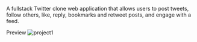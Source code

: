 A fullstack Twitter clone web application that allows users to post tweets, follow others, like, reply, bookmarks and retweet posts, and engage with a feed.

Preview
![project1](https://github.com/user-attachments/assets/ff431389-476c-4f7b-859b-5d9389af144c)
